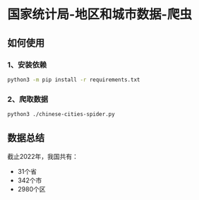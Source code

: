 # 国家统计局-地区和城市数据-爬虫

## 如何使用
### 1、安装依赖
```bash
python3 -m pip install -r requirements.txt
```

### 2、爬取数据
```bash
python3 ./chinese-cities-spider.py
```

## 数据总结
截止2022年，我国共有：
- 31个省
- 342个市
- 2980个区
